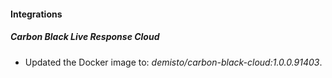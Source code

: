 #### Integrations
##### Carbon Black Live Response Cloud
- Updated the Docker image to: *demisto/carbon-black-cloud:1.0.0.91403*.
